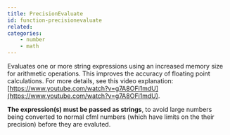 ```yaml
---
title: PrecisionEvaluate
id: function-precisionevaluate
related:
categories:
    - number
    - math
---
```


Evaluates one or more string expressions using an increased memory size for arithmetic operations. This improves the accuracy of floating point calculations. For more details, see this video explanation: [https://www.youtube.com/watch?v=g7A8OFi1mdU](https://www.youtube.com/watch?v=g7A8OFi1mdU).

**The expression(s) must be passed as strings**, to avoid large numbers being converted to normal cfml numbers (which have limits on the their precision) before they are evaluted.
